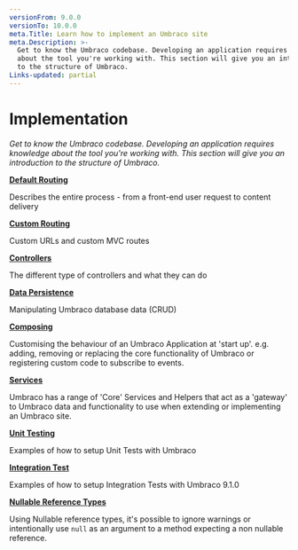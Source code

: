 ```yaml
---
versionFrom: 9.0.0
versionTo: 10.0.0
meta.Title: Learn how to implement an Umbraco site
meta.Description: >-
  Get to know the Umbraco codebase. Developing an application requires knowledge
  about the tool you're working with. This section will give you an introduction
  to the structure of Umbraco.
Links-updated: partial
---
```


# Implementation

_Get to know the Umbraco codebase. Developing an application requires knowledge about the tool you're working with. This section will give you an introduction to the structure of Umbraco._

****[**Default Routing**](default-routing/)****

Describes the entire process - from a front-end user request to content delivery

****[**Custom Routing**](custom-routing/)****

Custom URLs and custom MVC routes

****[**Controllers**](controllers.md)****

The different type of controllers and what they can do

****[**Data Persistence**](data-persistence.md)****

Manipulating Umbraco database data (CRUD)

****[**Composing**](composing.md)****

Customising the behaviour of an Umbraco Application at 'start up'. e.g. adding, removing or replacing the core functionality of Umbraco or registering custom code to subscribe to events.

****[**Services**](services/)****

Umbraco has a range of 'Core' Services and Helpers that act as a 'gateway' to Umbraco data and functionality to use when extending or implementing an Umbraco site.

****[**Unit Testing**](unit-testing.md)****

Examples of how to setup Unit Tests with Umbraco

****[**Integration Test**](integration-testing.md)****

Examples of how to setup Integration Tests with Umbraco 9.1.0

****[**Nullable Reference Types**](nullable-reference-types.md)****

Using Nullable reference types, it's possible to ignore warnings or intentionally use `null` as an argument to a method expecting a non nullable reference.

